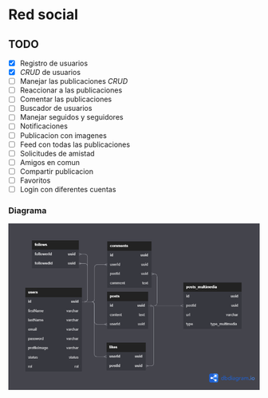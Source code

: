 # Red social

## TODO

-   [x] Registro de usuarios
-   [x] _CRUD_ de usuarios
-   [ ] Manejar las publicaciones _CRUD_
-   [ ] Reaccionar a las publicaciones
-   [ ] Comentar las publicaciones
-   [ ] Buscador de usuarios
-   [ ] Manejar seguidos y seguidores
-   [ ] Notificaciones
-   [ ] Publicacion con imagenes
-   [ ] Feed con todas las publicaciones
-   [ ] Solicitudes de amistad
-   [ ] Amigos en comun
-   [ ] Compartir publicacion
-   [ ] Favoritos
-   [ ] Login con diferentes cuentas

### Diagrama

![Imagenes de la base de datos](diagramDb.png)

